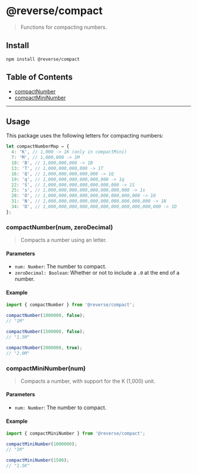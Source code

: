# @reverse/compact
> Functions for compacting numbers.

## Install
```
npm install @reverse/compact
```

## Table of Contents
- [compactNumber](#compactNumbernum-zeroDecimal)
- [compactMiniNumber](#compactMiniNumbernum)

--- 

## Usage
This package uses the following letters for compacting numbers:
```js
let compactNumberMap = {
  4: 'K', // 1,000 -> 1K (only in compactMini)
  7: 'M', // 1,000,000 -> 1M
  10: 'B', // 1,000,000,000 -> 1B
  13: 'T', // 1,000,000,000,000 -> 1T
  16: 'Q', // 1,000,000,000,000,000 -> 1Q
  19: 'q', // 1,000,000,000,000,000,000 -> 1q
  22: 'S', // 1,000,000,000,000,000,000,000 -> 1S
  25: 's', // 1,000,000,000,000,000,000,000,000 -> 1s
  28: 'O', // 1,000,000,000,000,000,000,000,000,000 -> 1O
  31: 'N', // 1,000,000,000,000,000,000,000,000,000,000 -> 1N
  34: 'D', // 1,000,000,000,000,000,000,000,000,000,000,000 -> 1D
};
```

### compactNumber(num, zeroDecimal)
> Compacts a number using an letter.
#### Parameters
- `num: Number`: The number to compact.
- `zeroDecimal: Boolean`: Whether or not to include a `.0` at the end of a number.
#### Example
```js
import { compactNumber } from '@reverse/compact';

compactNumber(1000000, false);
// "1M"

compactNumber(1500000, false);
// "1.5M"

compactNumber(2000000, true);
// "2.0M"
```

### compactMiniNumber(num)
>  Compacts a number, with support for the K (1,000) unit.
#### Parameters
- `num: Number`: The number to compact.
#### Example
```js
import { compactMiniNumber } from '@reverse/compact';

compactMiniNumber(1000000);
// "1M"

compactMiniNumber(1500);
// "1.5K"
```

